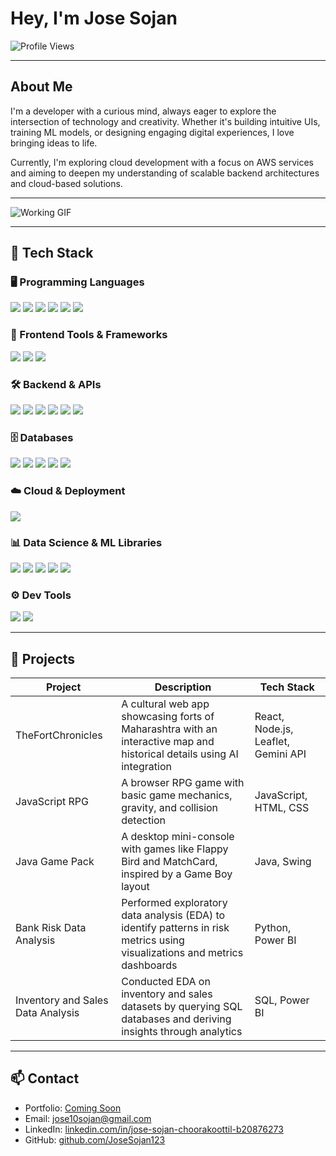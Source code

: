# Hey, I'm Jose Sojan

![Profile Views](https://komarev.com/ghpvc/?username=JoseSojan123&style=flat-square&color=blue)

---

## About Me

I'm a developer with a curious mind, always eager to explore the intersection of technology and creativity. Whether it's building intuitive UIs, training ML models, or designing engaging digital experiences, I love bringing ideas to life.

Currently, I'm exploring cloud development with a focus on AWS services and aiming to deepen my understanding of scalable backend architectures and cloud-based solutions.

---

![Working GIF](https://media0.giphy.com/media/v1.Y2lkPTc5MGI3NjExbHRxZGtiZnY2OWk5aDgwM2g0N291cDk0dXduNHY4aTd2MnRxcWl5ciZlcD12MV9pbnRlcm5hbF9naWZfYnlfaWQmY3Q9Zw/OLPQ6z2hlHmwFc4Hso/giphy.gif)

---

## 🧠 Tech Stack

### 🖥️ Programming Languages

<p>
  <img src="https://img.shields.io/badge/Python-3776AB?style=for-the-badge&logo=python&logoColor=white"/>
  <img src="https://img.shields.io/badge/Java-ED8B00?style=for-the-badge&logo=java&logoColor=white"/>
  <img src="https://img.shields.io/badge/JavaScript-F7DF1E?style=for-the-badge&logo=javascript&logoColor=black"/>
  <img src="https://img.shields.io/badge/HTML5-E34F26?style=for-the-badge&logo=html5&logoColor=white"/>
  <img src="https://img.shields.io/badge/CSS3-1572B6?style=for-the-badge&logo=css3&logoColor=white"/>
  <img src="https://img.shields.io/badge/R-276DC3?style=for-the-badge&logo=r&logoColor=white"/>
</p>

### 🎨 Frontend Tools & Frameworks

<p>
  <img src="https://img.shields.io/badge/React-20232A?style=for-the-badge&logo=react&logoColor=61DAFB"/>
  <img src="https://img.shields.io/badge/Tailwind_CSS-38B2AC?style=for-the-badge&logo=tailwind-css&logoColor=white"/>
  <img src="https://img.shields.io/badge/Figma-F24E1E?style=for-the-badge&logo=figma&logoColor=white"/>
</p>

### 🛠️ Backend & APIs

<p>
  <img src="https://img.shields.io/badge/Node.js-339933?style=for-the-badge&logo=nodedotjs&logoColor=white"/>
  <img src="https://img.shields.io/badge/Express-f67280?style=for-the-badge&logo=express&logoColor=white"/>
  <img src="https://img.shields.io/badge/Flask-000000?style=for-the-badge&logo=flask&logoColor=white"/>
  <img src="https://img.shields.io/badge/Gemini-4285F4?style=for-the-badge&logo=google&logoColor=white"/>
  <img src="https://img.shields.io/badge/Plaid-000000?style=for-the-badge&logo=plaid&logoColor=white"/>
  <img src="https://img.shields.io/badge/Dwolla-FF7A00?style=for-the-badge&logoColor=white"/>
</p>

### 🗄️ Databases

<p>
  <img src="https://img.shields.io/badge/MySQL-4479A1?style=for-the-badge&logo=mysql&logoColor=white"/>
  <img src="https://img.shields.io/badge/PostgreSQL-336791?style=for-the-badge&logo=postgresql&logoColor=white"/>
  <img src="https://img.shields.io/badge/MongoDB-47A248?style=for-the-badge&logo=mongodb&logoColor=white"/>
  <img src="https://img.shields.io/badge/Supabase-3ECF8E?style=for-the-badge&logo=supabase&logoColor=white"/>
  <img src="https://img.shields.io/badge/Appwrite-F02E65?style=for-the-badge&logo=appwrite&logoColor=white"/>
</p>

### ☁️ Cloud & Deployment

<p>
  <img src="https://img.shields.io/badge/AWS-FF9900?style=for-the-badge&logo=amazonaws&logoColor=white"/>
</p>

### 📊 Data Science & ML Libraries

<p>
  <img src="https://img.shields.io/badge/NumPy-013243?style=for-the-badge&logo=numpy&logoColor=white"/>
  <img src="https://img.shields.io/badge/Pandas-150458?style=for-the-badge&logo=pandas&logoColor=white"/>
  <img src="https://img.shields.io/badge/Matplotlib-11557C?style=for-the-badge&logo=matplotlib&logoColor=white"/>
  <img src="https://img.shields.io/badge/Scikit--Learn-F7931E?style=for-the-badge&logo=scikit-learn&logoColor=white"/>
  <img src="https://img.shields.io/badge/PowerBI-F2C811?style=for-the-badge&logo=powerbi&logoColor=black"/>
</p>

### ⚙️ Dev Tools

<p>
  <img src="https://img.shields.io/badge/Git-F05032?style=for-the-badge&logo=git&logoColor=white"/>
  <img src="https://img.shields.io/badge/VS_Code-007ACC?style=for-the-badge&logo=visual-studio-code&logoColor=white"/>
</p>

---

## 🚀 Projects

| Project | Description | Tech Stack |
|--------|-------------|------------|
| TheFortChronicles | A cultural web app showcasing forts of Maharashtra with an interactive map and historical details using AI integration | React, Node.js, Leaflet, Gemini API |
| JavaScript RPG | A browser RPG game with basic game mechanics, gravity, and collision detection | JavaScript, HTML, CSS |
| Java Game Pack | A desktop mini-console with games like Flappy Bird and MatchCard, inspired by a Game Boy layout | Java, Swing |
| Bank Risk Data Analysis | Performed exploratory data analysis (EDA) to identify patterns in risk metrics using visualizations and metrics dashboards | Python, Power BI |
| Inventory and Sales Data Analysis | Conducted EDA on inventory and sales datasets by querying SQL databases and deriving insights through analytics | SQL, Power BI |

---

## 📫 Contact

- Portfolio: [Coming Soon](#)  
- Email: [jose10sojan@gmail.com](mailto:jose10sojan@gmail.com)  
- LinkedIn: [linkedin.com/in/jose-sojan-choorakoottil-b20876273](https://www.linkedin.com/in/jose-sojan-choorakoottil-b20876273)  
- GitHub: [github.com/JoseSojan123](https://github.com/JoseSojan123)
